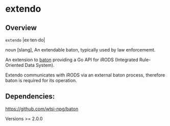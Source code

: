 # extendo

## Overview

`extendo` |ex·​ten·​do|

  noun [slang], An extendable baton, typically used by law enforcememt.

An extension to [baton](https://github.com/wtsi-npg/baton) providing a
Go API for iRODS (Integrated Rule-Oriented Data System).

Extendo communicates with iRODS via an external baton process,
therefore baton is required for its operation.

## Dependencies:

https://github.com/wtsi-npg/baton

  Versions >= 2.0.0
